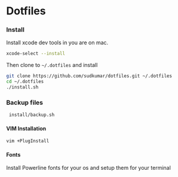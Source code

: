 # Dotfiles

### Install

Install xcode dev tools in you are on mac.
```bash
xcode-select --install
```

Then clone to `~/.dotfiles` and install

```bash
git clone https://github.com/sudkumar/dotfiles.git ~/.dotfiles
cd ~/.dotfiles
./install.sh
```
### Backup files
```bash
 install/backup.sh
```
#### VIM Installation
```bash
vim +PlugInstall
```

#### Fonts
Install Powerline fonts for your os and setup them for your terminal
